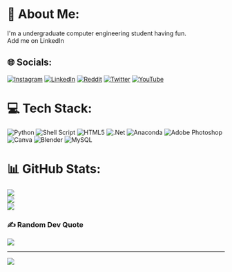 # 💫 About Me:
I'm a undergraduate computer engineering student having fun.<br>Add me on LinkedIn


## 🌐 Socials:
[![Instagram](https://img.shields.io/badge/Instagram-%23E4405F.svg?logo=Instagram&logoColor=white)](https://instagram.com/ongunguvenc) [![LinkedIn](https://img.shields.io/badge/LinkedIn-%230077B5.svg?logo=linkedin&logoColor=white)](https://linkedin.com/in/ongunguvenc) [![Reddit](https://img.shields.io/badge/Reddit-%23FF4500.svg?logo=Reddit&logoColor=white)](https://reddit.com/user/ongunguvenc) [![Twitter](https://img.shields.io/badge/Twitter-%231DA1F2.svg?logo=Twitter&logoColor=white)](https://twitter.com/ongunguvenc) [![YouTube](https://img.shields.io/badge/YouTube-%23FF0000.svg?logo=YouTube&logoColor=white)](https://youtube.com/c/ongunguvenc) 

# 💻 Tech Stack:
![Python](https://img.shields.io/badge/python-3670A0?style=for-the-badge&logo=python&logoColor=ffdd54) ![Shell Script](https://img.shields.io/badge/shell_script-%23121011.svg?style=for-the-badge&logo=gnu-bash&logoColor=white) ![HTML5](https://img.shields.io/badge/html5-%23E34F26.svg?style=for-the-badge&logo=html5&logoColor=white) ![.Net](https://img.shields.io/badge/.NET-5C2D91?style=for-the-badge&logo=.net&logoColor=white) ![Anaconda](https://img.shields.io/badge/Anaconda-%2344A833.svg?style=for-the-badge&logo=anaconda&logoColor=white) ![Adobe Photoshop](https://img.shields.io/badge/adobephotoshop-%2331A8FF.svg?style=for-the-badge&logo=adobephotoshop&logoColor=white) ![Canva](https://img.shields.io/badge/Canva-%2300C4CC.svg?style=for-the-badge&logo=Canva&logoColor=white) ![Blender](https://img.shields.io/badge/blender-%23F5792A.svg?style=for-the-badge&logo=blender&logoColor=white) ![MySQL](https://img.shields.io/badge/mysql-%2300f.svg?style=for-the-badge&logo=mysql&logoColor=white)
# 📊 GitHub Stats:
![](https://github-readme-stats.vercel.app/api?username=ongunguvenc&theme=dark&hide_border=false&include_all_commits=false&count_private=false)<br/>
![](https://github-readme-streak-stats.herokuapp.com/?user=ongunguvenc&theme=dark&hide_border=false)<br/>
![](https://github-readme-stats.vercel.app/api/top-langs/?username=ongunguvenc&theme=dark&hide_border=false&include_all_commits=false&count_private=false&layout=compact)

### ✍️ Random Dev Quote
![](https://quotes-github-readme.vercel.app/api?type=horizontal&theme=merko)

---
[![](https://visitcount.itsvg.in/api?id=ongunguvenc&icon=8&color=2)](https://visitcount.itsvg.in)

<!-- Proudly created with GPRM ( https://gprm.itsvg.in ) -->
